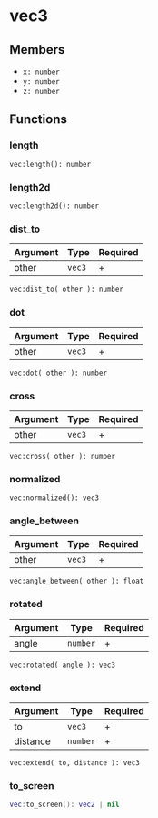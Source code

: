 # vec3

## Members

* `x: number`
* `y: number`
* `z: number`

## Functions

### length

```
vec:length(): number
```

### length2d

```
vec:length2d(): number
```

### dist\_to

| Argument | Type   | Required |
| -------- | ------ | -------- |
| other    | `vec3` | +        |

```
vec:dist_to( other ): number
```

### dot

| Argument | Type   | Required |
| -------- | ------ | -------- |
| other    | `vec3` | +        |

```
vec:dot( other ): number
```

### cross

| Argument | Type   | Required |
| -------- | ------ | -------- |
| other    | `vec3` | +        |

```
vec:cross( other ): number
```

### normalized

```
vec:normalized(): vec3
```

### angle\_between

| Argument | Type   | Required |
| -------- | ------ | -------- |
| other    | `vec3` | +        |

```
vec:angle_between( other ): float
```

### rotated

| Argument | Type     | Required |
| -------- | -------- | -------- |
| angle    | `number` | +        |

```
vec:rotated( angle ): vec3
```

### extend

| Argument | Type     | Required |
| -------- | -------- | -------- |
| to       | `vec3`   | +        |
| distance | `number` | +        |

```
vec:extend( to, distance ): vec3
```

### to\_screen

```lua
vec:to_screen(): vec2 | nil
```
